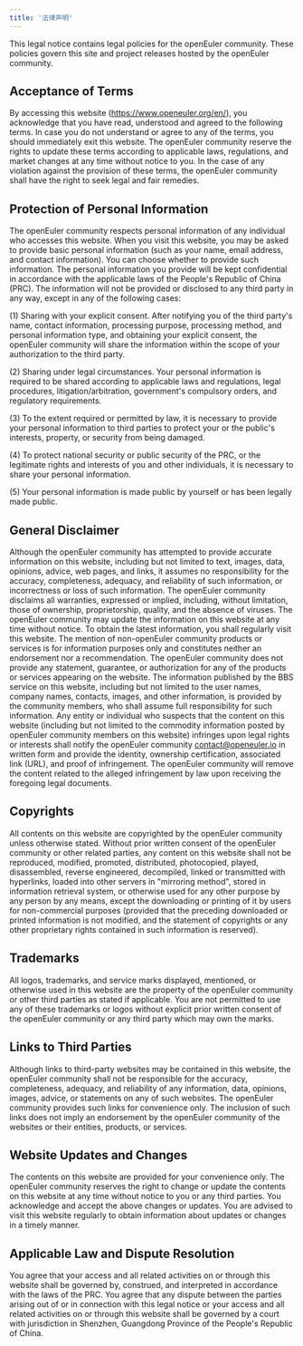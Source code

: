 ```yaml
---
title: '法律声明'
---
```


<!--  TODO: BANNER -->
<script setup lang="ts">
import banner from '@/assets/banner-secondary.png';
import search from '@/assets/illustrations/search.png';

import BannerLevel2 from '@/components/BannerLevel2.vue';
</script>

<BannerLevel2
    :background-image="banner"
    background-text="LEGAL"
    title="LEGAL NOTICE"
    :illustration="search"
  />
</ClientOnly>

<div  style="margin-top:var(--o-spacing-h1)">

This legal notice contains legal policies for the openEuler community. These policies govern this site and project releases hosted by the openEuler community.

## Acceptance of Terms

By accessing this website (<https://www.openeuler.org/en/>), you acknowledge that you have read, understood and agreed to the following terms. In case you do not understand or agree to any of the terms, you should immediately exit this website. The openEuler community reserve the rights to update these terms according to applicable laws, regulations, and market changes at any time without notice to you. In the case of any violation against the provision of these terms, the openEuler community shall have the right to seek legal and fair remedies.

## Protection of Personal Information

The openEuler community respects personal information of any individual who accesses this website. When you visit this website, you may be asked to provide basic personal information (such as your name, email address, and contact information). You can choose whether to provide such information. The personal information you provide will be kept confidential in accordance with the applicable laws of the People's Republic of China (PRC). The information will not be provided or disclosed to any third party in any way, except in any of the following cases:

(1) Sharing with your explicit consent. After notifying you of the third party's name, contact information, processing purpose, processing method, and personal information type, and obtaining your explicit consent, the openEuler community will share the information within the scope of your authorization to the third party.

(2) Sharing under legal circumstances. Your personal information is required to be shared according to applicable laws and regulations, legal procedures, litigation/arbitration, government's compulsory orders, and regulatory requirements.

(3) To the extent required or permitted by law, it is necessary to provide your personal information to third parties to protect your or the public's interests, property, or security from being damaged.

(4) To protect national security or public security of the PRC, or the legitimate rights and interests of you and other individuals, it is necessary to share your personal information.

(5) Your personal information is made public by yourself or has been legally made public.

## General Disclaimer

Although the openEuler community has attempted to provide accurate information on this website, including but not limited to text, images, data, opinions, advice, web pages, and links, it assumes no responsibility for the accuracy, completeness, adequacy, and reliability of such information, or incorrectness or loss of such information. The openEuler community disclaims all warranties, expressed or implied, including, without limitation, those of ownership, proprietorship, quality, and the absence of viruses. The openEuler community may update the information on this website at any time without notice. To obtain the latest information, you shall regularly visit this website. The mention of non-openEuler community products or services is for information purposes only and constitutes neither an endorsement nor a recommendation. The openEuler community does not provide any statement, guarantee, or authorization for any of the products or services appearing on the website. The information published by the BBS service on this website, including but not limited to the user names, company names, contacts, images, and other information, is provided by the community members, who shall assume full responsibility for such information. Any entity or individual who suspects that the content on this website (including but not limited to the commodity information posted by openEuler community members on this website) infringes upon legal rights or interests shall notify the openEuler community <contact@openeuler.io> in written form and provide the identity, ownership certification, associated link (URL), and proof of infringement. The openEuler community will remove the content related to the alleged infringement by law upon receiving the foregoing legal documents.

## Copyrights

All contents on this website are copyrighted by the openEuler community unless otherwise stated. Without prior written consent of the openEuler community or other related parties, any content on this website shall not be reproduced, modified, promoted, distributed, photocopied, played, disassembled, reverse engineered, decompiled, linked or transmitted with hyperlinks, loaded into other servers in "mirroring method", stored in information retrieval system, or otherwise used for any other purpose by any person by any means, except the downloading or printing of it by users for non-commercial purposes (provided that the preceding downloaded or printed information is not modified, and the statement of copyrights or any other proprietary rights contained in such information is reserved).

## Trademarks

All logos, trademarks, and service marks displayed, mentioned, or otherwise used in this website are the property of the openEuler community or other third parties as stated if applicable. You are not permitted to use any of these trademarks or logos without explicit prior written consent of the openEuler community or any third party which may own the marks.

## Links to Third Parties

Although links to third-party websites may be contained in this website, the openEuler community shall not be responsible for the accuracy, completeness, adequacy, and reliability of any information, data, opinions, images, advice, or statements on any of such websites. The openEuler community provides such links for convenience only. The inclusion of such links does not imply an endorsement by the openEuler community of the websites or their entities, products, or services.

## Website Updates and Changes

The contents on this website are provided for your convenience only. The openEuler community reserves the right to change or update the contents on this website at any time without notice to you or any third parties. You acknowledge and accept the above changes or updates. You are advised to visit this website regularly to obtain information about updates or changes in a timely manner.

## Applicable Law and Dispute Resolution

You agree that your access and all related activities on or through this website shall be governed by, construed, and interpreted in accordance with the laws of the PRC. You agree that any dispute between the parties arising out of or in connection with this legal notice or your access and all related activities on or through this website shall be governed by a court with jurisdiction in Shenzhen, Guangdong Province of the People's Republic of China.

</div>
